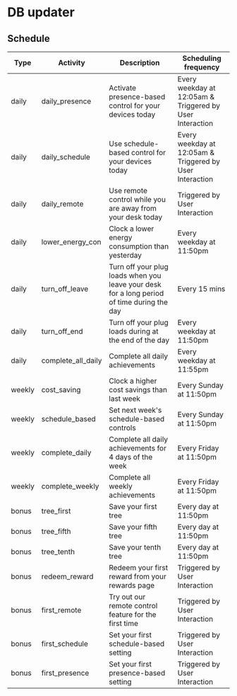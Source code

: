 # DB updater

## Schedule
| Type   | Activity           | Description                                                                                | Scheduling frequency     |
|--------|--------------------|--------------------------------------------------------------------------------------------|----------------------    |
| daily  | daily_presence     | Activate presence-based control for your devices today                                     | Every weekday at 12:05am & Triggered by User Interaction |
| daily  | daily_schedule     | Use schedule-based control for your devices today                                          | Every weekday at 12:05am & Triggered by User Interaction |
| daily  | daily_remote       | Use remote control while you are away from your desk today                                 | Triggered by User Interaction |
| daily  | lower_energy_con   | Clock a lower energy consumption than yesterday                                            | Every weekday at 11:50pm |
| daily  | turn_off_leave     | Turn off your plug loads when you leave your desk for a long period of time during the day | Every 15 mins            |
| daily  | turn_off_end       | Turn off your plug loads during at the end of the day                                      | Every weekday at 11:50pm |
| daily  | complete_all_daily | Complete all daily achievements                                                            | Every weekday at 11:55pm |
| weekly | cost_saving        | Clock a higher cost savings than last week                                                 | Every Sunday at 11:50pm  |
| weekly | schedule_based     | Set next week's schedule-based controls                                                    | Every Sunday at 11:50pm  |
| weekly | complete_daily     | Complete all daily achievements for 4 days of the week                                     | Every Friday at 11:50pm  |
| weekly | complete_weekly    | Complete all weekly achievements                                                           | Every Friday at 11:50pm  |
| bonus  | tree_first         | Save your first tree                                                                       | Every day at 11:50pm     |
| bonus  | tree_fifth         | Save your fifth tree                                                                       | Every day at 11:50pm     |
| bonus  | tree_tenth         | Save your tenth tree                                                                       | Every day at 11:50pm     |
| bonus  | redeem_reward      | Redeem your first reward from your rewards page                                            | Triggered by User Interaction |
| bonus  | first_remote       | Try out our remote control feature for the first time                                      | Triggered by User Interaction |
| bonus  | first_schedule     | Set your first schedule-based setting                                                      | Triggered by User Interaction |
| bonus  | first_presence     | Set your first presence-based setting                                                      | Triggered by User Interaction |
